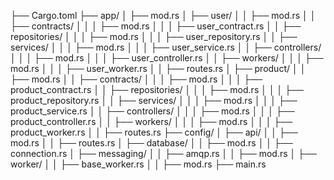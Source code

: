 ├── Cargo.toml
├── app/
│   ├── mod.rs
│   ├── user/
│   │   ├── mod.rs
│   │   ├── contracts/
│   │   │   ├── mod.rs
│   │   │   ├── user_contract.rs
│   │   ├── repositories/
│   │   │   ├── mod.rs
│   │   │   ├── user_repository.rs
│   │   ├── services/
│   │   │   ├── mod.rs
│   │   │   ├── user_service.rs
│   │   ├── controllers/
│   │   │   ├── mod.rs
│   │   │   ├── user_controller.rs
│   │   ├── workers/
│   │   │   ├── mod.rs
│   │   │   ├── user_worker.rs
│   │   ├── routes.rs
│   ├── product/
│   │   ├── mod.rs
│   │   ├── contracts/
│   │   │   ├── mod.rs
│   │   │   ├── product_contract.rs
│   │   ├── repositories/
│   │   │   ├── mod.rs
│   │   │   ├── product_repository.rs
│   │   ├── services/
│   │   │   ├── mod.rs
│   │   │   ├── product_service.rs
│   │   ├── controllers/
│   │   │   ├── mod.rs
│   │   │   ├── product_controller.rs
│   │   ├── workers/
│   │   │   ├── mod.rs
│   │   │   ├── product_worker.rs
│   │   ├── routes.rs
├── config/
│   ├── api/
│   │   ├── mod.rs
│   │   ├── routes.rs
│   ├── database/
│   │   ├── mod.rs
│   │   ├── connection.rs
│   ├── messaging/
│   │   ├── amqp.rs
│   │   ├── mod.rs
│   ├── worker/
│   │   ├── base_worker.rs
│   │   ├── mod.rs
├── main.rs
